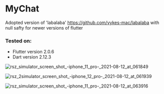 # MyChat
Adopted version of 'labalaba' https://github.com/vykes-mac/labalaba with null safty for newer versions of flutter

### Tested on:
- Flutter version 2.0.6
- Dart version 2.12.3

![rsz_simulator_screen_shot_-_iphone_11_pro_-_2021-08-12_at_061849](https://user-images.githubusercontent.com/44642574/129138274-c1413f65-1547-4b33-9ed8-d4bee5cb1e33.png)

![rsz_2simulator_screen_shot_-_iphone_12_pro_-_2021-08-12_at_061939](https://user-images.githubusercontent.com/44642574/129138235-4410a269-a9e1-4172-9bdd-e577305ddce4.png)

![rsz_simulator_screen_shot_-_iphone_11_pro_-_2021-08-12_at_063916](https://user-images.githubusercontent.com/44642574/129139097-8c65c848-2e13-46b3-b6b2-47e046af3870.png)
